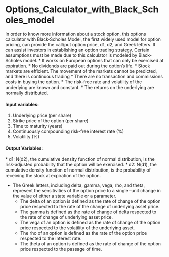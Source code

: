 # Options_Calculator_with_Black_Scholes_model
In order to know more information about a stock option, this options calculator with Black-Scholes Model, the first widely used model for option pricing, can provide the call/put option price, d1, d2, and Greek letters. It can assist investors in establishing an option trading strategy.    Certain assumptions must be made due to this calculator is modeled by Black-Scholes model.  * It works on European options that can only be exercised at expiration. * No dividends are paid out during the option’s life. * Stock markets are efficient. The movement of the markets cannot be predicted, and there is continuous trading * There are no transaction and commissions costs in buying the option. * The risk-free rate and volatility of the underlying are known and constant. * The returns on the underlying are normally distributed.

 <h4>Input variables:</h4>
 <ol>
 <li>Underlying price (per share)</li>
<li>Strike price of the option (per share)</li>
<li>Time to maturity (years)</li>
<li>Continuously compounding risk-free interest rate (%)</li>
<li>Volatility (%)</li>
</ol>


<h4>Output Variables:</h4>
* d1: N(d2), the cumulative density function of normal distribution, is the risk-adjusted probability that the option will be exercised.
* d2: N(d1), the cumulative density function of normal distribution, is the probability of receiving the stock at expiration of the option.

* The Greek letters, including delta, gamma, vega, rho, and theta, represent the sensitivities of the option price to a single –unit change in the value of either a state variable or a parameter. 
  - The delta of an option is defined as the rate of change of the option price respected to the rate of the change of underlying asset price. 
  -	The gamma is defined as the rate of change of delta respected to the rate of change of underlying asset price.
  -	The vega of an option is defined as the rate of change of the option price respected to the volatility of the underlying asset. 
  -	The rho of an option is defined as the rate of the option price respected to the interest rate. 
  -	The theta of an option is defined as the rate of change of the option price respected to the passage of time.
